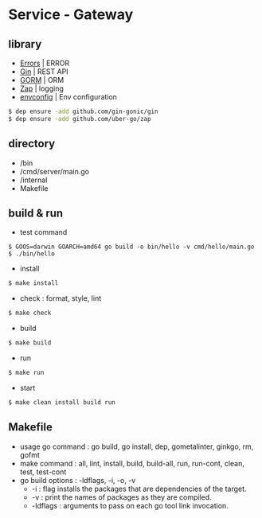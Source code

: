 # Service - Gateway

## library
- [Errors](https://github.com/go-errors/errors) | ERROR
- [Gin](https://github.com/gin-gonic/gin) | REST API
- [GORM](http://doc.gorm.io/) | ORM
- [Zap](https://github.com/uber-go/zap) | logging
- [envconfig](https://github.com/kelseyhightower/envconfig) | Env configuration

```bash
$ dep ensure -add github.com/gin-gonic/gin
$ dep ensure -add github.com/uber-go/zap

```

## directory
- /bin
- /cmd/server/main.go
- /internal
- Makefile

## build & run

- test command
```{bash}
$ GOOS=darwin GOARCH=amd64 go build -o bin/hello -v cmd/hello/main.go
$ ./bin/hello
``` 
- install
```bash
$ make install
```
- check : format, style, lint
```bash
$ make check
```
- build
```bash
$ make build
```
- run
```bash
$ make run
```
- start
```bash
$ make clean install build run
```

## Makefile
- usage go command : go build, go install, dep, gometalinter, ginkgo, rm, gofmt
- make command : all, lint, install, build, build-all, run, run-cont, clean, test, test-cont
- go build options : -ldflags, -i, -o, -v
    - -i : flag installs the packages that are dependencies of the target.
    - -v : print the names of packages as they are compiled.
    - -ldflags : arguments to pass on each go tool link invocation.
